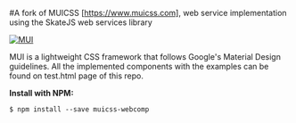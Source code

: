 #A fork of MUICSS [https://www.muicss.com], web service implementation using the SkateJS web services library

[![MUI](https://www.muicss.com/static/favicons/icon-192x192.png)](https://www.muicss.com)

MUI is a lightweight CSS framework that follows Google's Material Design guidelines.
All the implemented components with the examples can be found on test.html page of this repo.



**Install with NPM:**

```shell
$ npm install --save muicss-webcomp
```

